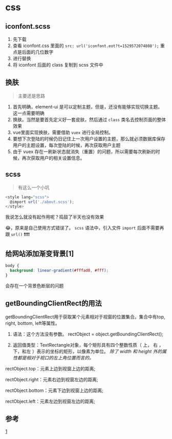 # css

## iconfont.scss

1. 先下载
2. 查看 iconfont.css 里面的 `src: url('iconfont.eot?t=1529572074808');` 重点是后面的几位数字
3. 进行替换
4. 将 iconfont 后面的 class 复制到 scss 文件中

## 换肤

> 主要还是思路

1. 首先明确，element-ui 是可以定制主题，但是，还没有能够实现切换主题。这一点需要明确
2. 换肤。当然是要首先定义好一套皮肤，然后通过 `class` 类名去控制页面的整体效果
3. vue里面实现换肤，需要借助 `vuex` 进行全局控制。
4. 要想下次登陆的时候仍旧记住上一次用户设置的主题，那么就必须数据库保存用户的主题设置，每次登陆的时候，再次获取用户主题
5. 由于 vuex 存在一刷新状态就消失（重置）的问题，所以需要每次刷新的时候，再次获取用户的相关设置信息。

## scss

> 有这么一个小坑

```js About.vue
<style lang="scss">
  @import url('./about.scss');
</style>
```

我说怎么就没有起作用呢？捣鼓了半天也没有效果

😂，原来是自己使用方式错误了。 `scss` 语法中，引入文件 `import` 后面不需要再跟 `url()`  ❗❗❗❗

##  给网站添加渐变背景[1]

```css
body {
  background: linear-gradient(#fffad0, #fff);
}
```

会存在一个背景色断层的问题

## getBoundingClientRect的用法

getBoundingClientRect用于获取某个元素相对于视窗的位置集合。集合中有top, right, bottom, left等属性。

1. 语法：这个方法没有参数。
rectObject = object.getBoundingClientRect();

2. 返回值类型：TextRectangle对象，每个矩形具有四个整数性质（ 上， 右 ， 下，和左 ）表示的坐标的矩形，以像素为单位。
  *除了 width 和 height 外的属性都是相对于视口的左上角位置而言的。*

rectObject.top：元素上边到视窗上边的距离;

rectObject.right：元素右边到视窗左边的距离;

rectObject.bottom：元素下边到视窗上边的距离;

rectObject.left：元素左边到视窗左边的距离;




## 参考

[1](https://juejin.im/post/5b0d52e5f265da092918d902)
